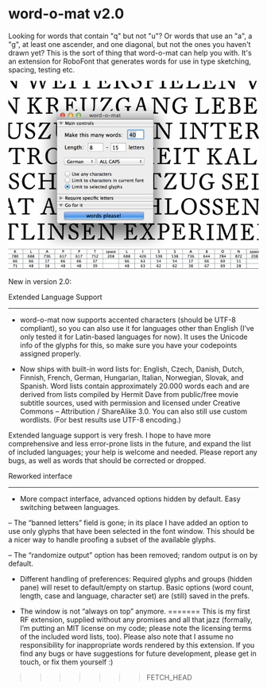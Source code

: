 word-o-mat v2.0
==========

Looking for words that contain "q" but not "u"? Or words that use an "a", a "g", at least one ascender, and one diagonal, but not the ones you haven't drawn yet? This is the sort of thing that word-o-mat can help you with. It's an extension for RoboFont that generates words for use in type sketching, spacing, testing etc.

![word-o-mat screenshot](/screenshot.png)

New in version 2.0:

Extended Language Support
*************************

- word-o-mat now supports accented characters (should be UTF-8 compliant), so you can also use it for languages other than English (I’ve only tested it for Latin-based languages for now). It uses the Unicode info of the glyphs for this, so make sure you have your codepoints assigned properly.

- Now ships with built-in word lists for: English, Czech, Danish, Dutch, Finnish, French, German, Hungarian, Italian, Norwegian, Slovak, and Spanish. Word lists contain approximately 20.000 words each and are derived from lists compiled by Hermit Dave from public/free movie subtitle sources, used with permission and licensed under Creative Commons – Attribution / ShareAlike 3.0. 
You can also still use custom wordlists. (For best results use UTF-8 encoding.)

Extended language support is very fresh. I hope to have more comprehensive and less error-prone lists in the future, and expand the list of included languages; your help is welcome and needed. Please report any bugs, as well as words that should be corrected or dropped.


Reworked interface
******************

- More compact interface, advanced options hidden by default. Easy switching between languages. 

– The “banned letters” field is gone; in its place I have added an option to use only glyphs that have been selected in the font window. This should be a nicer way to handle proofing a subset of the available glyphs.

– The “randomize output” option has been removed; random output is on by default.

- Different handling of preferences: Required glyphs and groups (hidden pane) will reset to default/empty on startup. Basic options (word count, length, case and language, character set) are (still) saved in the prefs.

- The window is not “always on top” anymore.
=======
This is my first RF extension, supplied without any promises and all that jazz (formally, I’m putting an MIT license on my code; please note the licensing terms of the included word lists, too). Please also note that I assume no responsibility for inappropriate words rendered by this extension.
If you find any bugs or have suggestions for future development, please get in touch, or fix them yourself :)
>>>>>>> FETCH_HEAD


